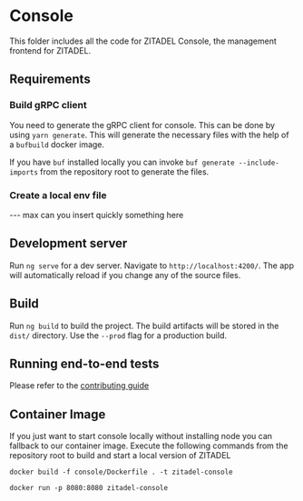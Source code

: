 # Console

This folder includes all the code for ZITADEL Console, the management frontend for ZITADEL.

## Requirements

### Build gRPC client

You need to generate the gRPC client for console. This can be done by using `yarn generate`.
This will generate the necessary files with the help of a `bufbuild` docker image.

If you have `buf` installed locally you can invoke `buf generate --include-imports` from the repository root to generate the files.

### Create a local env file

--- max can you insert quickly something here

## Development server

Run `ng serve` for a dev server. Navigate to `http://localhost:4200/`. The app will automatically reload if you change any of the source files.

## Build

Run `ng build` to build the project. The build artifacts will be stored in the `dist/` directory. Use the `--prod` flag for a production build.

## Running end-to-end tests

Please refer to the [contributing guide](../CONTRIBUTING.md#console)

## Container Image

If you just want to start console locally without installing node you can fallback to our container image.
Execute the following commands from the repository root to build and start a local version of ZITADEL 

```shell
docker build -f console/Dockerfile . -t zitadel-console
```

```shell
docker run -p 8080:8080 zitadel-console
```
